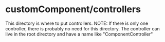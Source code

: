 # customComponent/controllers
This directory is where to put controllers. NOTE: If there is only one controller, there is probably no need for this directory. The controller can live in the root directory and have a name like "ComponentController"

